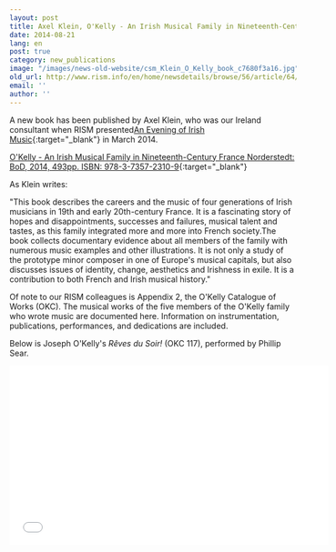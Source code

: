 ```yaml
---
layout: post
title: Axel Klein, O'Kelly - An Irish Musical Family in Nineteenth-Century France
date: 2014-08-21
lang: en
post: true
category: new_publications
image: "/images/news-old-website/csm_Klein_O_Kelly_book_c7680f3a16.jpg"
old_url: http://www.rism.info/en/home/newsdetails/browse/56/article/64/axel-klein-okelly-an-irish-musical-family-in-nineteenth-century-france.html
email: ''
author: ''
---
```


A new book has been published by Axel Klein, who was our Ireland consultant when RISM presented[An Evening of Irish Music](/events/2014/02/24/an-evening-of-irish-music.html){:target="_blank"} in March 2014.

[O'Kelly - An Irish Musical Family in Nineteenth-Century France Norderstedt: BoD, 2014, 493pp. ISBN: 978-3-7357-2310-9](http://axelklein.de/publications/books/){:target="_blank"}

As Klein writes:

"This book describes the careers and the music of four generations of Irish musicians in 19th and early 20th-century France. It is a fascinating story of hopes and disappointments, successes and failures, musical talent and tastes, as this family integrated more and more into French society.The book collects documentary evidence about all members of the family with numerous music examples and other illustrations. It is not only a study of the prototype minor composer in one of Europe's musical capitals, but also discusses issues of identity, change, aesthetics and Irishness in exile. It is a contribution to both French and Irish musical history."

Of note to our RISM colleagues is Appendix 2, the O'Kelly Catalogue of Works (OKC). The musical works of the five members of the O'Kelly family who wrote music are documented here. Information on instrumentation, publications, performances, and dedications are included.

Below is Joseph O'Kelly's _Rêves du Soir!_ (OKC 117), performed by Phillip Sear.

<iframe width="560" height="315" src="//www.youtube.com/embed/u5mkmW2rBPE" frameborder="0" allowfullscreen></iframe>